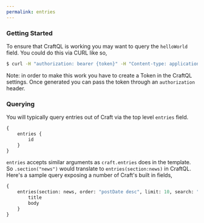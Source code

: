 ```yaml
---
permalink: entries
---
```


### Getting Started

To ensure that CraftQL is working you may want to query the `helloWorld` field. You could do this via CURL like so,

```bash
$ curl -H "authorization: bearer {token}" -H "Content-type: application/json" -d '{"query":"{ helloWorld }"}' http://localhost/api
```

Note: in order to make this work you have to create a Token in the CraftQL settings. Once generated you can pass the token through an `authorization` header. 

### Querying

You will typically query entries out of Craft via the top level `entries` field.

```graphql
{
    entries {
        id
    }
}
```

`entries` accepts similar arguments as `craft.entries` does in the template. So `.section("news")` would translate to `entries(section:news)` in CraftQL. Here's a sample query exposing a number of Craft's built in fields,

```graphql
{
    entries(section: news, order: "postDate desc", limit: 10, search: "body: breaking") {
        title
        body
    }
}
```